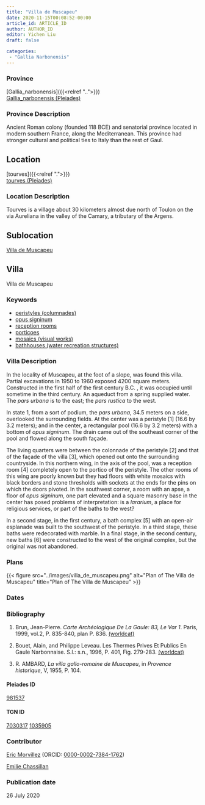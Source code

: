 ```yaml
---
title: "Villa de Muscapeu"
date: 2020-11-15T00:08:52-00:00
article_id: ARTICLE_ID
author: AUTHOR_ID
editor: Yichen Liu
draft: false

categories:
 - "Gallia Narbonensis"
---
```


### Province

[Gallia_narbonensis]({{<relref "..">}}) \
[Gallia_narbonensis (Pleiades)](https://pleiades.stoa.org/places/981537)

### Province Description

Ancient Roman colony (founded 118 BCE) and senatorial province located in modern southern France, along the Mediterranean. This province had stronger cultural and political ties to Italy than the rest of Gaul.

## Location

[tourves]({{<relref ".">}}) \
[tourves (Pleiades)](https://pleiades.stoa.org/places/157799)

### Location Description

Tourves is a village about 30 kilometers almost due north of Toulon on the via Aureliana in the valley of the Camary, a tributary of the Argens.<!--### Location Description-->

<!-- LEAVE THIS BLANK FOR NOW -->

## Sublocation

[Villa de Muscapeu](#)

<!--### Sublocation Description-->

<!-- DESCRIPTION -->

## Villa

Villa de Muscapeu



### Keywords

- [peristyles (columnades)](http://vocab.getty.edu/page/aat/300004029)
- [opus signinum](http://vocab.getty.edu/page/aat/300379969)
- [reception rooms](http://vocab.getty.edu/page/aat/300077176)
- [porticoes](http://vocab.getty.edu/page/aat/300004145)
- [mosaics (visual works)](http://vocab.getty.edu/page/aat/300015342)
- [bathhouses (water recreation structures)](http://vocab.getty.edu/page/aat/300007347)




### Villa Description

In the locality of Muscapeu, at the foot of a slope, was found this villa.  Partial excavations in 1950 to 1960 exposed 4200 square meters.  Constructed in the first half of the first century B.C. , it was occupied until sometime in the third century.  An aqueduct from a spring supplied water.  The *pars urbana* is to the east; the *pars rustica* to the west.  

In state 1, from a sort of podium, the *pars urbana*, 34.5 meters on a side, overlooked the surrounding fields.  At the center was a peristyle [1] (16.6 by 3.2 meters); and in the center, a rectangular pool (16.6 by 3.2 meters) with a bottom of *opus signinum*.  The drain came out of the southeast corner of the pool and flowed along the south façade.

The living quarters were between the colonnade of the peristyle [2] and that of the façade of the villa [3], which opened out onto the surrounding countryside.  In this northern wing, in the axis of the pool, was a reception room [4] completely open to the portico of the peristyle.  The other rooms of this wing are poorly known but they had floors with white mosaics with black borders and stone thresholds with sockets at the ends for the pins on which the doors pivoted.  In the southwest corner, a room with an apse,  a floor of *opus signinum*, one part elevated and a square masonry base in the center has posed problems of interpretation: is a *lararium*, a place for religious services, or part of the baths to the west?

In a second stage, in the first century, a bath complex [5] with an open-air esplanade was built to the southwest of the peristyle.  In a third stage, these baths were redecorated with marble.  In a final stage, in the second century, new baths [6] were constructed to the west of the original complex, but the original was not abandoned.





### Plans


{{< figure src="../images/villa_de_muscapeu.png" alt="Plan of The Villa de Muscapeu" title="Plan of The Villa de Muscapeu" >}}



### Dates





### Bibliography

1. Brun, Jean-Pierre. *Carte Archéologique De La Gaule: 83, Le Var 1*. Paris, 1999, vol.2, P. 835-840, plan P. 836. [(worldcat)](http://www.worldcat.org/oclc/1074683092)

2. Bouet, Alain, and Philippe Leveau. Les Thermes Prives Et Publics En Gaule Narbonnaise. S.l.: s.n., 1996, P. 401, Fig. 279-283. [(worldcat)](http://www.worldcat.org/oclc/490154337)

3. R. AMBARD, *La  villa  gallo-romaine  de  Muscapeu*, in *Provence  historique*,  V, 1955, P. 104.




#### Pleiades ID

[981537](https://pleiades.stoa.org/places/981537)

#### TGN ID

[7030317](http://vocab.getty.edu/page/tgn/7030317)
[1035905](http://vocab.getty.edu/page/tgn/1035905)

### Contributor

[Eric Morvillez](link) (ORCID: [0000-0002-7384-1762](https://orcid.org/0000-0002-7384-1762))

[Emilie Chassillan](link)
### Publication date

26 July 2020

<!--### Related articles-->

<!-- Links to other related articles. Leave blank for now -->
